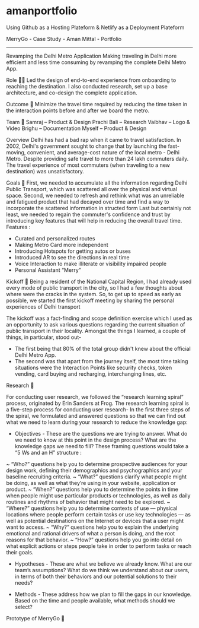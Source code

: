 # amanportfolio

Using Github as a Hosting Plateform & Netlify as a Deployment Plateform



MerryGo - Case Study - Aman Mittal - Portfolio

-----

Revamping the Delhi Metro Application
Making traveling in Delhi more efficient and less time consuming by revamping the complete Delhi Metro App.


Role 👨‍🎨
Led the design of end-to-end experience from onboarding to reaching the destination. I also conducted research, set up a base architecture, and co-design the complete application.

Outcome 🤞
Minimize the travel time required by reducing the time taken in the interaction points before and after we board the metro. 

Team 👥
Samraj – Product & Design
Prachi Bali – Research
Vaibhav – Logo & Video
Brighu – Documentation
Myself – Product & Design

Overview
Delhi has had a bad rap when it came to travel satisfaction. In 2002, Delhi's government sought to change that by launching the fast-moving, convenient, and average-cost nature of the local metro - Delhi Metro.
Despite providing safe travel to more than 24 lakh commuters daily. The travel experience of most commuters (when traveling to a new destination) was unsatisfactory.



Goals 🎯
First, we needed to accumulate all the information regarding Delhi Public Transport, which was scattered all over the physical and virtual space.
Second, we needed to refresh and rethink what was an unreliable and fatigued product that had decayed over time and find a way to incorporate the scattered information in structed form
Last but certainly not least, we needed to regain the commuter's confidence and trust by introducing key features that will help in reducing the overall travel time. Features :                
+ Curated and personalized routes
+ Making Metro Card more independent 
+ Introducing Hotspots for getting autos or buses
+ Introduced AR to see the directions in real time
+ Voice Interaction to make illiterate or visibility impaired people
+ Personal Assistant “Merry”

Kickoff 🛴
Being a resident of the National Capital Region, I had already used every mode of public transport in the city, so I had a few thoughts about where were the cracks in the system.
So, to get up to speed as early as possible, we started the first kickoff meeting by sharing the personal experiences of Delhi transport

The kickoff was a fact-finding and scope definition exercise which I used as an opportunity to ask various questions regarding the current situation of public transport in their locality. Amongst the things I learned, a couple of things, in particular, stood out-
+ The first being that 80% of the total group didn't knew about the official Delhi Metro App.
+ The second was that apart from the journey itself, the most time taking situations were the Interaction Points like security checks, token vending, card buying and recharging, interchanging lines, etc.



Research 📃

For conducting user research, we followed the “research learning spiral” process, originated by  Erin Sanders at Frog. The research learning spiral is a five-step process for conducting user research-
In the first three steps of the spiral, we formulated and answered questions so that we can find out what we need to learn during your research to reduce the knowledge gap:

+ Objectives - These are the questions we are trying to answer. What do we need to know at this point in the design process? What are the knowledge gaps we need to fill?  These framing questions would take a “5 Ws and an H” structure : 


~ “Who?” questions help you to determine prospective audiences for your design work, defining their demographics and psychographics and your baseline recruiting criteria.
~ “What?” questions clarify what people might be doing, as well as what they’re using in your website, application or product.
~ “When?” questions help you to determine the points in time when people might use particular products or technologies, as well as daily routines and rhythms of behavior that might need to be explored.
~ “Where?” questions help you to determine contexts of use — physical locations where people perform certain tasks or use key technologies — as well as potential destinations on the Internet or devices that a user might want to access.
~ “Why?” questions help you to explain the underlying emotional and rational drivers of what a person is doing, and the root reasons for that behavior.
~ “How?” questions help you go into detail on what explicit actions or steps people take in order to perform tasks or reach their goals.
                  

+ Hypotheses - These are what we believe we already know. What are our team’s assumptions? What do we think we understand about our users, in terms of both their behaviors and our potential solutions to their needs?

+ Methods - These address how we plan to fill the gaps in our knowledge. Based on the time and people available, what methods should we select?



Prototype of MerryGo 🛴